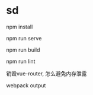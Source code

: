 # sd
npm install

npm run serve

npm run build

npm run lint

销毁vue-router, 怎么避免内存泄露

webpack output
